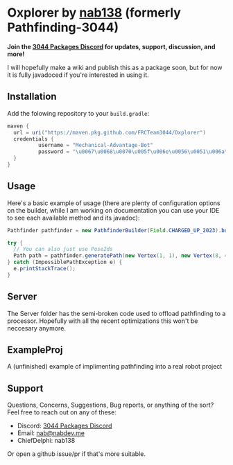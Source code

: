 # Oxplorer by [nab138](https://github.com/nab138) (formerly Pathfinding-3044)

**Join the [3044 Packages Discord](https://discord.gg/ypRWZGnW66) for updates, support, discussion, and more!**

I will hopefully make a wiki and publish this as a package soon, but for now it is fully javadoced if you're interested in using it.

## Installation

Add the folowing repository to your `build.gradle`:

```gradle
maven {
  url = uri("https://maven.pkg.github.com/FRCTeam3044/Oxplorer")
  credentials {
          username = "Mechanical-Advantage-Bot"
          password = "\u0067\u0068\u0070\u005f\u006e\u0056\u0051\u006a\u0055\u004f\u004c\u0061\u0079\u0066\u006e\u0078\u006e\u0037\u0051\u0049\u0054\u0042\u0032\u004c\u004a\u006d\u0055\u0070\u0073\u0031\u006d\u0037\u004c\u005a\u0030\u0076\u0062\u0070\u0063\u0051"
  }
}
```

## Usage

Here's a basic example of usage (there are plenty of configuration options on the builder, while I am working on documentation you can use your IDE to see each available method and its javadoc):

```java
Pathfinder pathfinder = new PathfinderBuilder(Field.CHARGED_UP_2023).build();

try {
  // You can also just use Pose2ds
  Path path = pathfinder.generatePath(new Vertex(1, 1), new Vertex(8, 4));
} catch (ImpossiblePathException e) {
  e.printStackTrace();
}
```

## Server

The Server folder has the semi-broken code used to offload pathfinding to a processor. Hopefully with all the recent optimizations this won't be neccesary anymore.

## ExampleProj

A (unfinished) example of implimenting pathfinding into a real robot project

## Support

Questions, Concerns, Suggestions, Bug reports, or anything of the sort? Feel free to reach out on any of these:

- Discord: [3044 Packages Discord](https://discord.gg/ypRWZGnW66)
- Email: nab@nabdev.me
- ChiefDelphi: nab138

Or open a github issue/pr if that's more suitable.
